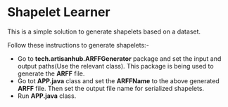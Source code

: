 # Shapelet Learner

This is a simple solution to generate shapelets based on a dataset.

Follow these instructions to generate shapelets:-
  - Go to **tech.artisanhub.ARFFGenerator** package and set the input and output paths(Use the relevant class). This package is being used to generate the **ARFF** file.
  - Go tot **APP.java** class and set the **ARFFName** to the above generated **ARFF** file. Then set the output file name for serialized shapelets.
  - Run **APP.java** class.